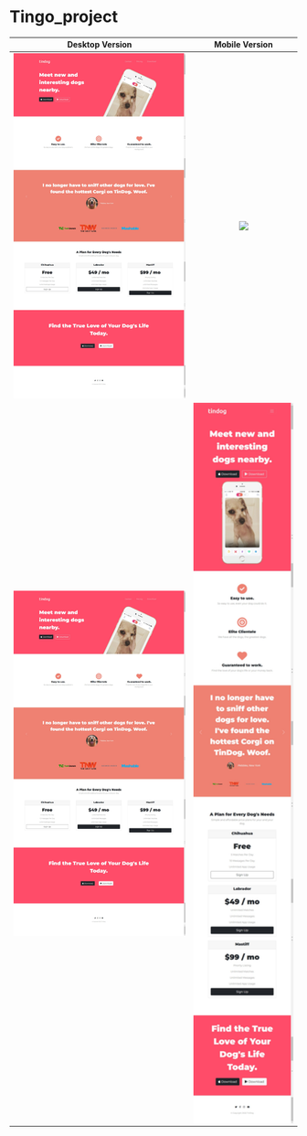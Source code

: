 # Tingo_project
Desktop Version | Mobile Version
:-------------------------: | :-------------------------: 
![](images/portfolio.png) | ![](images/mobileScreen.png)
<img align="left" width="650" src="https://github.com/YasminGhandy/Tingo_project/blob/main/images/portfolio.png"> | <img align="right" width="350" src="https://github.com/YasminGhandy/Tingo_project/blob/main/images/moblieScreen.png">
